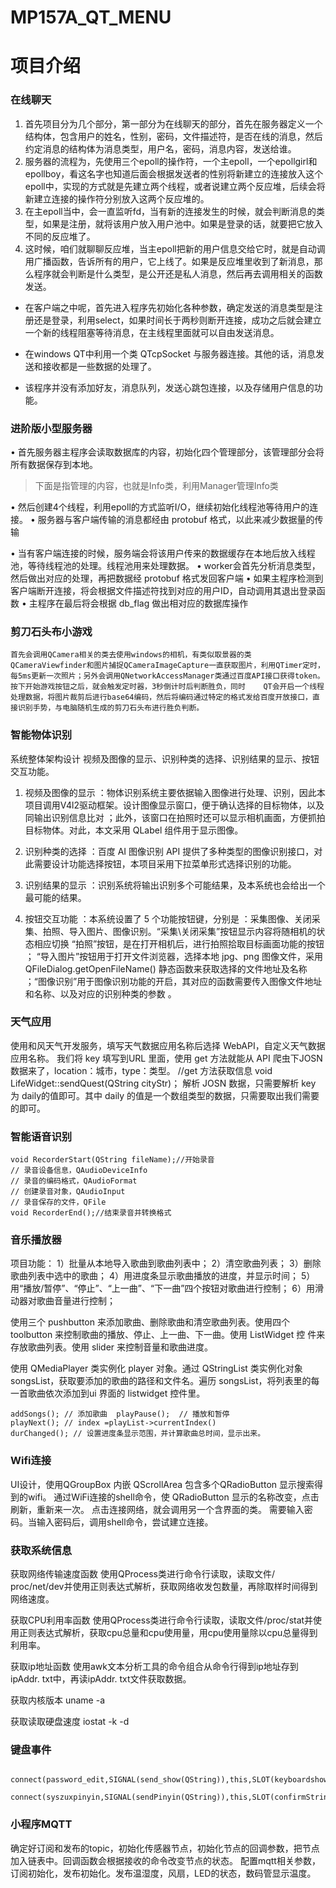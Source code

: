 # MP157A_QT_MENU
# 项目介绍
### 在线聊天
1. 首先项目分为几个部分，第一部分为在线聊天的部分，首先在服务器定义一个结构体，包含用户的姓名，性别，密码，文件描述符，是否在线的消息，然后约定消息的结构体为消息类型，用户名，密码，消息内容，发送给谁。
2. 服务器的流程为，先使用三个epoll的操作符，一个主epoll，一个epollgirl和epollboy，看这名字也知道后面会根据发送者的性别将新建立的连接放入这个epoll中，实现的方式就是先建立两个线程，或者说建立两个反应堆，后续会将新建立连接的操作符分别放入这两个反应堆的。
3. 在主epoll当中，会一直监听fd，当有新的连接发生的时候，就会判断消息的类型，如果是注册，就将该用户放入用户池中。如果是登录的话，就要把它放入不同的反应堆了。
4. 这时候，咱们就聊聊反应堆，当主epoll把新的用户信息交给它时，就是自动调用广播函数，告诉所有的用户，它上线了。如果是反应堆里收到了新消息，那么程序就会判断是什么类型，是公开还是私人消息，然后再去调用相关的函数发送。

* 在客户端之中呢，首先进入程序先初始化各种参数，确定发送的消息类型是注册还是登录，利用select，如果时间长于两秒则断开连接，成功之后就会建立一个新的线程阻塞等待消息，在主线程里面就可以自由发送消息。

* 在windows QT中利用一个类 QTcpSocket 与服务器连接。其他的话，消息发送和接收都是一些数据的处理了。
* 该程序并没有添加好友，消息队列，发送心跳包连接，以及存储用户信息的功能。
 
### 进阶版小型服务器
•	首先服务器主程序会读取数据库的内容，初始化四个管理部分，该管理部分会将所有数据保存到本地。
> 下面是指管理的内容，也就是Info类，利用Manager管理Info类
 
•	然后创建4个线程，利用epoll的方式监听I/O，继续初始化线程池等待用户的连接。
•	服务器与客户端传输的消息都经由 protobuf 格式，以此来减少数据量的传输
 
•	当有客户端连接的时候，服务端会将该用户传来的数据缓存在本地后放入线程池，等待线程池的处理。线程池用来处理数据。
•	worker会首先分析消息类型，然后做出对应的处理，再把数据经 protobuf 格式发回客户端
•	如果主程序检测到客户端断开连接，将会根据文件描述符找到对应的用户ID，自动调用其退出登录函数
•	主程序在最后将会根据 db_flag 做出相对应的数据库操作
### 剪刀石头布小游戏
 
	首先会调用QCamera相关的类去使用windows的相机，有类似取景器的类QCameraViewfinder和图片捕捉QCameraImageCapture一直获取图片，利用QTimer定时，每5ms更新一次照片；另外会调用QNetworkAccessManager类通过百度API接口获得token。
	按下开始游戏按钮之后，就会触发定时器，3秒倒计时后判断胜负，同时	QT会开启一个线程处理数据，将图片裁剪后进行base64编码，然后将编码通过特定的格式发给百度开放接口，直接识别手势，与电脑随机生成的剪刀石头布进行胜负判断。

### 智能物体识别
系统整体架构设计 视频及图像的显示、识别种类的选择、识别结果的显示、按钮交互功能。

1.	视频及图像的显示 ：物体识别系统主要依据输入图像进行处理、识别，因此本项目调用V4l2驱动框架。设计图像显示窗口，便于确认选择的目标物体，以及同输出识别信息比对 ；此外，该窗口在拍照时还可以显示相机画面，方便抓拍目标物体。对此，本文采用 QLabel 组件用于显示图像。

2.	识别种类的选择 ：百度 AI 图像识别 API 提供了多种类型的图像识别接口，对此需要设计功能选择按钮，本项目采用下拉菜单形式选择识别的功能。

3.	识别结果的显示 ：识别系统将输出识别多个可能结果，及本系统也会给出一个最可能的结果。

4.	按钮交互功能 ：本系统设置了 5 个功能按钮键，分别是 ：采集图像、关闭采集、拍照、导入图片、图像识别。“采集\关闭采集”按钮显示内容将随相机的状态相应切换 “拍照”按钮，是在打开相机后，进行拍照拾取目标画面功能的按钮 ； “导入图片”按钮用于打开文件浏览器，选择本地 jpg、png 图像文件，采用 QFileDialog.getOpenFileName() 静态函数来获取选择的文件地址及名称 ；“图像识别”用于图像识别功能的开启，其对应的函数需要传入图像文件地址和名称、以及对应的识别种类的参数 。
 
### 天气应用
使用和风天气开发服务，填写天气数据应用名称后选择 WebAPI，自定义天气数据应用名称。
我们将 key 填写到URL 里面，使用 get 方法就能从 API 爬虫下JOSN 数据来了，location：城市，type：类型。
//get 方法获取信息
void LifeWidget::sendQuest(QString cityStr)；
解析 JOSN 数据，只需要解析 key 为 daily的值即可。其中 daily 的值是一个数组类型的数据，只需要取出我们需要的即可。
### 智能语音识别
```
void RecorderStart(QString fileName);//开始录音
// 录音设备信息，QAudioDeviceInfo
// 录音的编码格式，QAudioFormat
// 创建录音对象，QAudioInput
// 录音保存的文件，QFile
void RecorderEnd();//结束录音并转换格式
```
### 音乐播放器

项目功能：
1）批量从本地导入歌曲到歌曲列表中；
2）清空歌曲列表；
3）删除歌曲列表中选中的歌曲；
4）用进度条显示歌曲播放的进度，并显示时间；
5）用“播放/暂停”、“停止”、“上一曲”、“下一曲”四个按钮对歌曲进行控制；
6）用滑动器对歌曲音量进行控制；

使用三个 pushbutton 来添加歌曲、删除歌曲和清空歌曲列表。使用四个
toolbutton 来控制歌曲的播放、停止、上一曲、下一曲。使用 ListWidget 控
件来存放歌曲列表。使用 slider 来控制音量和歌曲进度。
 
使用 QMediaPlayer 类实例化 player 对象。通过 QStringList 类实例化对象 songsList，获取要添加的歌曲的路径和文件名。遍历 songsList，将列表里的每一首歌曲依次添加到ui 界面的 listwidget 控件里。
```
addSongs(); // 添加歌曲  playPause();  // 播放和暂停  
playNext(); // index =playList->currentIndex()   
durChanged(); // 设置进度条显示范围，并计算歌曲总时间，显示出来。
```
### Wifi连接
UI设计，使用QGroupBox 内嵌 QScrollArea 包含多个QRadioButton 显示搜索得到的wifi。
通过WiFi连接的shell命令，使 QRadioButton 显示的名称改变，点击刷新，重新来一次。
点击连接网络，就会调用另一个含界面的类。
需要输入密码。当输入密码后，调用shell命令，尝试建立连接。
### 获取系统信息
获取网络传输速度函数
使用QProcess类进行命令行读取，读取文件/ proc/net/dev并使用正则表达式解析，获取网络收发包数量，再除取样时间得到网络速度。

获取CPU利用率函数
使用QProcess类进行命令行读取，读取文件/proc/stat并使用正则表达式解析，获取cpu总量和cpu使用量，用cpu使用量除以cpu总量得到利用率。

获取ip地址函数
使用awk文本分析工具的命令组合从命令行得到ip地址存到ipAddr. txt中，再读ipAddr. txt文件获取数据。

获取内核版本 
uname -a

获取读取硬盘速度 
iostat -k -d
### 键盘事件
```
   connect(password_edit,SIGNAL(send_show(QString)),this,SLOT(keyboardshow(QString)));
   connect(syszuxpinyin,SIGNAL(sendPinyin(QString)),this,SLOT(confirmString(QString)));
 ```
### 小程序MQTT
确定好订阅和发布的topic，初始化传感器节点，初始化节点的回调参数，把节点加入链表中。回调函数会根据接收的命令改变节点的状态。
配置mqtt相关参数，订阅初始化，发布初始化。发布温湿度，风扇，LED的状态，数码管显示温度。

 
